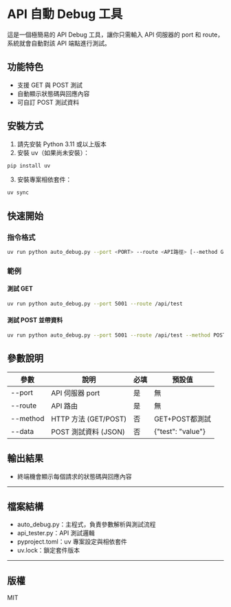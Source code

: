 # API 自動 Debug 工具

這是一個極簡易的 API Debug 工具，讓你只需輸入 API 伺服器的 port 和 route，系統就會自動對該 API 端點進行測試。

## 功能特色
- 支援 GET 與 POST 測試
- 自動顯示狀態碼與回應內容
- 可自訂 POST 測試資料

## 安裝方式

1. 請先安裝 Python 3.11 或以上版本
2. 安裝 uv（如果尚未安裝）：
```bash
pip install uv
```

3. 安裝專案相依套件：
```bash
uv sync
```

## 快速開始

### 指令格式

```bash
uv run python auto_debug.py --port <PORT> --route <API路徑> [--method GET|POST] [--data '{JSON資料}']
```

### 範例

#### 測試 GET
```bash
uv run python auto_debug.py --port 5001 --route /api/test
```

#### 測試 POST 並帶資料
```bash
uv run python auto_debug.py --port 5001 --route /api/test --method POST --data '{"foo": "bar"}'
```

## 參數說明
| 參數      | 說明                   | 必填 | 預設值 |
|-----------|------------------------|------|--------|
| --port    | API 伺服器 port        | 是   | 無     |
| --route   | API 路由               | 是   | 無     |
| --method  | HTTP 方法 (GET/POST)   | 否   | GET+POST都測試 |
| --data    | POST 測試資料 (JSON)   | 否   | {"test": "value"} |

## 輸出結果
- 終端機會顯示每個請求的狀態碼與回應內容

---

## 檔案結構
- auto_debug.py：主程式，負責參數解析與測試流程
- api_tester.py：API 測試邏輯
- pyproject.toml：uv 專案設定與相依套件
- uv.lock：鎖定套件版本

---

## 版權
MIT 